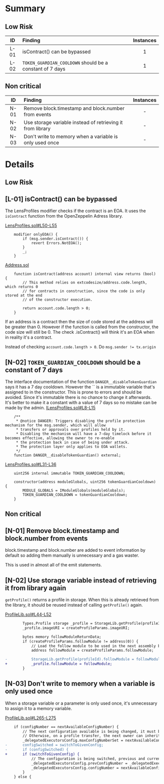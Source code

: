 # Summary
## Low Risk
|ID     | Finding| Instances |
|:----: | :---           |   :----:         |
|L-01       |isContract() can be bypassed|1|
|L-02       |`TOKEN_GUARDIAN_COOLDOWN` should be a constant of 7 days|1|

## Non critical
|ID     | Finding| Instances |
|:----: | :---           |   :----:         |
|N-01       | Remove block.timestamp and block.number from events  | - |
|N-02       | Use storage variable instead of retrieving it from library  | - |
|N-03       | Don't write to memory when a variable is only used once  | - |
# Details
## Low Risk
## [L-01] isContract() can be bypassed
The LensProfiles modifier checks if the contract is an EOA. It uses the `isContract` function from the OpenZeppelin Adress library.

[LensProfiles.sol#L50-L55](https://github.com/code-423n4/2023-07-lens/blob/main/contracts/base/LensProfiles.sol#L50-L55)
```solidity
    modifier onlyEOA() {
        if (msg.sender.isContract()) {
            revert Errors.NotEOA();
        }
        _;
    }
```

[Address.sol](https://github.com/OpenZeppelin/openzeppelin-contracts/blob/release-v4.9/contracts/utils/Address.sol#L40-L46)
```solidity
    function isContract(address account) internal view returns (bool) {
        // This method relies on extcodesize/address.code.length, which returns 0
        // for contracts in construction, since the code is only stored at the end
        // of the constructor execution.

        return account.code.length > 0;
    }
```

If an address is a contract then the size of code stored at the address will be greater than 0. However if the function is called from the constructor, the code size will still be 0. The check .isContract() will think it's an EOA when in reality it's a contract.

Instead of checking `account.code.length > 0`. Do `msg.sender != tx.origin`

## [N-02] `TOKEN_GUARDIAN_COOLDOWN` should be a constant of 7 days
The interface documentation of the function `DANGER__disableTokenGuardian` says it has a 7 day cooldown. However the `` is a immutable variable that's assigned to in the constructor. This is prone to errors and should be avoided. Since it's immutable there is no chance to change it afterwards. It's better to make it a constant with a value of 7 days so no mistake can be made by the admin.
[ILensProfiles.sol#L8-L15](https://github.com/code-423n4/2023-07-lens/blob/main/contracts/interfaces/ILensProfiles.sol#L8-L15)
```solidity
    /**
     * @notice DANGER: Triggers disabling the profile protection mechanism for the msg.sender, which will allow
     * transfers or approvals over profiles held by it.
     * Disabling the mechanism will have a 7-day timelock before it becomes effective, allowing the owner to re-enable
     * the protection back in case of being under attack.
     * The protection layer only applies to EOA wallets.
     */
    function DANGER__disableTokenGuardian() external;
```
[LensProfiles.sol#L31-L36](https://github.com/code-423n4/2023-07-lens/blob/main/contracts/base/LensProfiles.sol#L31-L36)
```solidity
    uint256 internal immutable TOKEN_GUARDIAN_COOLDOWN;

    constructor(address moduleGlobals, uint256 tokenGuardianCooldown) {
        MODULE_GLOBALS = IModuleGlobals(moduleGlobals);
        TOKEN_GUARDIAN_COOLDOWN = tokenGuardianCooldown;
    }
```
## Non critical
## [N-01] Remove block.timestamp and block.number from events
block.timestamp and block.number are added to event information by default so adding them manually is unnecessary and a gas waster.

This is used in almost all of the emit statements.

## [N-02] Use storage variable instead of retrieving it from library again
`getProfile()` returns a profile in storage. When this is already retrieved from the library, it should be reused instead of calling `getProfile()` again.

[ProfileLib.sol#L44-L52](https://github.com/code-423n4/2023-07-lens/blob/main/contracts/libraries/ProfileLib.sol#L44-L52)
```diff
        Types.Profile storage _profile = StorageLib.getProfile(profileId);
        _profile.imageURI = createProfileParams.imageURI;

        bytes memory followModuleReturnData;
        if (createProfileParams.followModule != address(0)) {
            // Load the follow module to be used in the next assembly block.
            address followModule = createProfileParams.followModule;

-           StorageLib.getProfile(profileId).followModule = followModule;
+           _profile.followModule = followModule;
        }
```

## [N-03] Don't write to memory when a variable is only used once
When a storage variable or a parameter is only used once, it's unnecessary to assign it to a memory variable.

[ProfileLib.sol#L265-L275](https://github.com/code-423n4/2023-07-lens/blob/main/contracts/libraries/ProfileLib.sol#L265-L275)
```diff
    if (configNumber == nextAvailableConfigNumber) {
        // The next configuration available is being changed, it must be marked.
        // Otherwise, on a profile transfer, the next owner can inherit a used/dirty configuration.
        _delegatedExecutorsConfig.maxConfigNumberSet = nextAvailableConfigNumber;
-       configSwitched = switchToGivenConfig;
-       if (configSwitched) {
+       if (switchToGivenConfig) {
            // The configuration is being switched, previous and current configuration numbers must be updated.
            _delegatedExecutorsConfig.prevConfigNumber = _delegatedExecutorsConfig.configNumber;
            _delegatedExecutorsConfig.configNumber = nextAvailableConfigNumber;
        }
    } else {
```